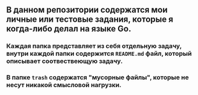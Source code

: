 ## В данном репозитории содержатся мои личные или тестовые задания, которые я когда-либо делал на языке Go. 

### Каждая папка представляет из себя отдельную задачу, внутри каждой папки содержится `README.md` файл, который описывает соотвествеющую задачу. 

### В папке `trash` содержатся "мусорные файлы", которые не несут никакой смысловой нагрузки. 